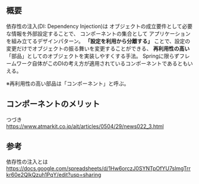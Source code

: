 ## 概要
依存性の注入(DI: Dependency Injection)は
オブジェクトの成立要件として必要な情報を外部設定することで、
コンポーネントの集合として  アプリケーションを組み立てるデザインパターン。
**「設定を利用から分離する」** ことで、設定の変更だけでオブジェクトの振る舞いを変更することができる、
**再利用性の高い**「部品」としてのオブジェクトを実装しやすくする手法。
Springに限らずフレームワーク自体がこのDIの考え方が適用されているコンポーネントであるともいえる。

※再利用性の高い部品は「コンポーネント」と呼ぶ。

## コンポーネントのメリット
つづき  
https://www.atmarkit.co.jp/ait/articles/0504/29/news022_3.html

## 参考
依存性の注入とは  
https://docs.google.com/spreadsheets/d/1Hw6orczJ0SYNTpOfYU7slmgTrrkr60e2QlkQzuh1PqY/edit?usp=sharing
